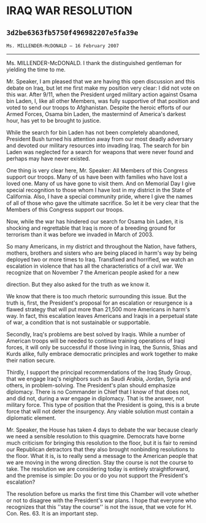 # IRAQ WAR RESOLUTION
## `3d2be6363fb5750f496982207e5fa39e`
`Ms. MILLENDER-McDONALD — 16 February 2007`

---


Ms. MILLENDER-McDONALD. I thank the distinguished gentleman for 
yielding the time to me.

Mr. Speaker, I am pleased that we are having this open discussion and 
this debate on Iraq, but let me first make my position very clear: I 
did not vote on this war. After 9/11, when the President urged military 
action against Osama bin Laden, I, like all other Members, was fully 
supportive of that position and voted to send our troops to 
Afghanistan. Despite the heroic efforts of our Armed Forces, Osama bin 
Laden, the mastermind of America's darkest hour, has yet to be brought 
to justice.

While the search for bin Laden has not been completely abandoned, 
President Bush turned his attention away from our most deadly adversary 
and devoted our military resources into invading Iraq. The search for 
bin Laden was neglected for a search for weapons that were never found 
and perhaps may have never existed.

One thing is very clear here, Mr. Speaker: All Members of this 
Congress support our troops. Many of us have been with families who 
have lost a loved one. Many of us have gone to visit them. And on 
Memorial Day I give special recognition to those whom I have lost in my 
district in the State of California. Also, I have a special community 
pride, where I give the names of all of those who gave the ultimate 
sacrifice. So let it be very clear that the Members of this Congress 
support our troops.

Now, while the war has hindered our search for Osama bin Laden, it is 
shocking and regrettable that Iraq is more of a breeding ground for 
terrorism than it was before we invaded in March of 2003.

So many Americans, in my district and throughout the Nation, have 
fathers, mothers, brothers and sisters who are being placed in harm's 
way by being deployed two or more times to Iraq. Transfixed and 
horrified, we watch an escalation in violence that has all the 
characteristics of a civil war. We recognize that on November 7 the 
American people asked for a new


direction. But they also asked for the truth as we know it.

We know that there is too much rhetoric surrounding this issue. But 
the truth is, first, the President's proposal for an escalation or 
resurgence is a flawed strategy that will put more than 21,500 more 
Americans in harm's way. In fact, this escalation leaves Americans and 
Iraqis in a perpetual state of war, a condition that is not sustainable 
or supportable.



Secondly, Iraq's problems are best solved by Iraqis. While a number 
of American troops will be needed to continue training operations of 
Iraqi forces, it will only be successful if those living in Iraq, the 
Sunnis, Shias and Kurds alike, fully embrace democratic principles and 
work together to make their nation secure.

Thirdly, I support the principal recommendations of the Iraq Study 
Group, that we engage Iraq's neighbors such as Saudi Arabia, Jordan, 
Syria and others, in problem-solving. The President's plan should 
emphasize diplomacy. There is no Commander in Chief that I know of that 
does not, and did not, during a war engage in diplomacy. That is the 
answer, not military force. This type of position that the President is 
going, this is a brute force that will not deter the insurgency. Any 
viable solution must contain a diplomatic element.

Mr. Speaker, the House has taken 4 days to debate the war because 
clearly we need a sensible resolution to this quagmire. Democrats have 
borne much criticism for bringing this resolution to the floor, but it 
is fair to remind our Republican detractors that they also brought 
nonbinding resolutions to the floor. What it is, is to really send a 
message to the American people that we are moving in the wrong 
direction. Stay the course is not the course to take. The resolution we 
are considering today is entirely straightforward, and the premise is 
simple: Do you or do you not support the President's escalation?

The resolution before us marks the first time this Chamber will vote 
whether or not to disagree with the President's war plans. I hope that 
everyone who recognizes that this ''stay the course'' is not the issue, 
that we vote for H. Con. Res. 63. It is an important step.